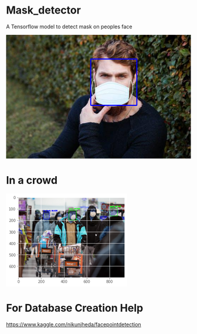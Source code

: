 # Mask_detector
A Tensorflow model to detect mask on peoples face

![](https://github.com/nik258heda/Mask_detector/blob/master/Mask_detector/download%20(1).png)

# In a crowd
![](https://github.com/nik258heda/Mask_detector/blob/master/Mask_detector/download.png)

# For Database Creation Help
https://www.kaggle.com/nikunjheda/facepointdetection
